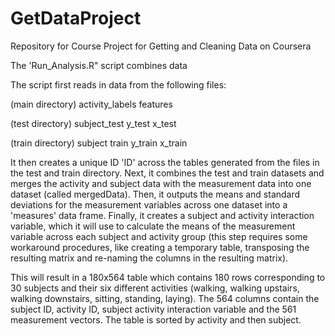 # GetDataProject
Repository for Course Project for Getting and Cleaning Data on Coursera

The 'Run_Analysis.R" script combines data 

The script first reads in data from the following files:

(main directory)
activity_labels
features

(test directory)
subject_test
y_test
x_test

(train directory)
subject train
y_train
x_train

It then creates a unique ID 'ID' across the tables generated from the files in the test and train directory. 
Next, it combines the test and train datasets and merges the activity and subject data with the measurement data into one dataset (called mergedData).
Then, it outputs the means and standard deviations for the measurement variables across one dataset into a 'measures' data frame.
Finally, it creates a subject and activity interaction variable, which it will use to calculate the means of the measurement variable across each subject and activity group (this step requires some workaround procedures, like creating a temporary table, transposing the resulting matrix and re-naming the columns in the resulting matrix).

This will result in a 180x564 table which contains 180 rows corresponding to 30 subjects and their six different activities (walking, walking upstairs, walking downstairs, sitting, standing, laying). The 564 columns contain the subject ID, activity ID, subject activity interaction variable and the 561 measurement vectors. The table is sorted by activity and then subject.
